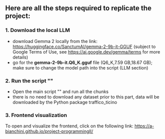## Here are all the steps required to replicate the project:
### 1. Download the local LLM 
- download Gemma 2 locally from the link: https://huggingface.co/SanctumAI/gemma-2-9b-it-GGUF (subject to Google Terms of Use, see https://ai.google.dev/gemma/terms for more details)
-  go for the **gemma-2-9b-it.Q6_K.gguf** file (Q6_K,7.59 GB,18.67 GB); make sure to change the model path into the script (LLM section)
### 2. Run the script ""
- Open the main script "" and run all the chunks
- there is no need to download any dataset prior to this part, data will be downloaded by the Python package traffico_ticino
### 3. Frontend visualization
To open and visualize the frontend, click on the following link: https://a-bianchini.github.io/project-programmingII/
